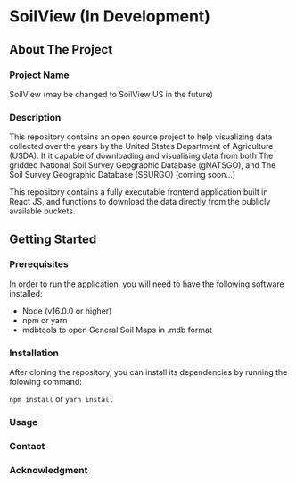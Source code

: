 # SoilView (In Development)

## About The Project

### Project Name

SoilView (may be changed to SoilView US in the future)

### Description

This repository contains an open source project to help visualizing data collected over the years by the United States Department of Agriculture (USDA).
It it capable of downloading and visualising data from both The gridded National Soil Survey Geographic Database (gNATSGO), and The Soil Survey Geographic Database (SSURGO) (coming soon...)

This repository contains a fully executable frontend application built in React JS, and functions to download the data directly from the publicly available buckets.


## Getting Started

### Prerequisites

In order to run the application, you will need to have the following software installed:

* Node (v16.0.0 or higher)
* npm or yarn
* mdbtools to open General Soil Maps in .mdb format

### Installation

After cloning the repository, you can install its dependencies by running the folowing command:

`npm install` 
or 
`yarn install`

### Usage

### Contact

### Acknowledgment
